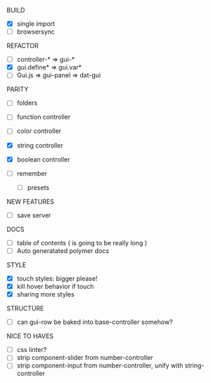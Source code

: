 BUILD

- [x] single import
- [ ] browsersync

REFACTOR

- [ ] controller-* => gui-*
- [x] gui.define* => gui.var*
- [ ] Gui.js => gui-panel => dat-gui

PARITY

- [ ] folders
- [ ] function controller
- [ ] color controller
- [x] string controller
- [x] boolean controller

- [ ] remember
    - [ ] presets

NEW FEATURES

- [ ] save server

DOCS

- [ ] table of contents ( is going to be really long )
- [ ] Auto generatated polymer docs

STYLE
- [x] touch styles: bigger please!
- [x] kill hover behavior if touch
- [x] sharing more styles

STRUCTURE

- [ ] can gui-row be baked into base-controller somehow?


NICE TO HAVES

- [ ] css linter?
- [ ] strip component-slider from number-controller
- [ ] strip component-input from number-controller, unify with string-controller
